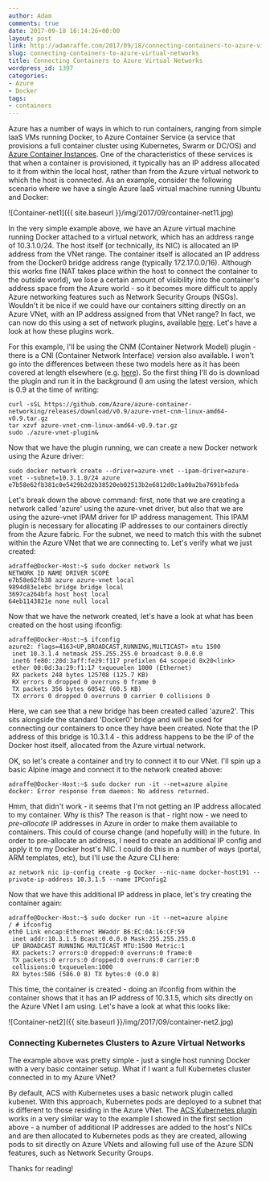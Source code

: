```yaml
---
author: Adam
comments: true
date: 2017-09-18 16:14:26+00:00
layout: post
link: http://adamraffe.com/2017/09/18/connecting-containers-to-azure-virtual-networks/
slug: connecting-containers-to-azure-virtual-networks
title: Connecting Containers to Azure Virtual Networks
wordpress_id: 1397
categories:
- Azure
- Docker
tags:
- containers
---
```


Azure has a number of ways in which to run containers, ranging from simple IaaS VMs running Docker, to Azure Container Service (a service that provisions a full container cluster using Kubernetes, Swarm or DC/OS) and [Azure Container Instances](http://adamraffe.com/2017/07/27/say-hello-to-azure-container-instances-aci/). One of the characteristics of these services is that when a container is provisioned, it typically has an IP address allocated to it from within the local host, rather than from the Azure virtual network to which the host is connected. As an example, consider the following scenario where we have a single Azure IaaS virtual machine running Ubuntu and Docker:

![Container-net1]({{ site.baseurl }}/img/2017/09/container-net11.jpg)<!-- more -->

In the very simple example above, we have an Azure virtual machine running Docker attached to a virtual network, which has an address range of 10.3.1.0/24. The host itself (or technically, its NIC) is allocated an IP address from the VNet range. The container itself is allocated an IP address from the Docker0 bridge address range (typically 172.17.0.0/16). Although this works fine (NAT takes place within the host to connect the container to the outside world), we lose a certain amount of visibility into the container's address space from the Azure world - so it becomes more difficult to apply Azure networking features such as Network Security Groups (NSGs). Wouldn't it be nice if we could have our containers sitting directly on an Azure VNet, with an IP address assigned from that VNet range? In fact, we can now do this using a set of network plugins, available [here](https://github.com/Azure/azure-container-networking). Let's have a look at how these plugins work.

For this example, I'll be using the CNM (Container Network Model) plugin - there is a CNI (Container Network Interface) version also available. I won't go into the differences between these two models here as it has been covered at length elsewhere (e.g. [here](http://www.nuagenetworks.net/blog/container-networking-standards/)). So the first thing I'll do is download the plugin and run it in the background (I am using the latest version, which is 0.9 at the time of writing:

    
    curl -sSL https://github.com/Azure/azure-container-networking/releases/download/v0.9/azure-vnet-cnm-linux-amd64-v0.9.tar.gz
    tar xzvf azure-vnet-cnm-linux-amd64-v0.9.tar.gz
    sudo ./azure-vnet-plugin&


Now that we have the plugin running, we can create a new Docker network using the Azure driver:

    
    sudo docker network create --driver=azure-vnet --ipam-driver=azure-vnet --subnet=10.3.1.0/24 azure
    e7b58e62fb381c0e5429b2d2b38520eb02513b2e6812d0c1a00a2ba7691bfeda


Let's break down the above command: first, note that we are creating a network called 'azure' using the azure-vnet driver, but also that we are using the azure-vnet IPAM driver for IP address management. This IPAM plugin is necessary for allocating IP addresses to our containers directly from the Azure fabric. For the subnet, we need to match this with the subnet within the Azure VNet that we are connecting to. Let's verify what we just created:

    
    adraffe@Docker-Host:~$ sudo docker network ls
    NETWORK ID NAME DRIVER SCOPE
    e7b58e62fb38 azure azure-vnet local
    9894d83e1ebc bridge bridge local
    3697ca264bfa host host local
    64eb1143821e none null local


Now that we have the network created, let's have a look at what has been created on the host using ifconfig:

    
    adraffe@Docker-Host:~$ ifconfig
    azure2: flags=4163<UP,BROADCAST,RUNNING,MULTICAST> mtu 1500
     inet 10.3.1.4 netmask 255.255.255.0 broadcast 0.0.0.0
     inet6 fe80::20d:3aff:fe29:f117 prefixlen 64 scopeid 0x20<link>
     ether 00:0d:3a:29:f1:17 txqueuelen 1000 (Ethernet)
     RX packets 248 bytes 125708 (125.7 KB)
     RX errors 0 dropped 0 overruns 0 frame 0
     TX packets 356 bytes 60542 (60.5 KB)
     TX errors 0 dropped 0 overruns 0 carrier 0 collisions 0


Here, we can see that a new bridge has been created called 'azure2'. This sits alongside the standard 'Docker0' bridge and will be used for connecting our containers to once they have been created. Note that the IP address of this bridge is 10.3.1.4 - this address happens to be the IP of the Docker host itself, allocated from the Azure virtual network.

OK, so let's create a container and try to connect it to our VNet. I'll spin up a basic Alpine image and connect it to the network created above:

    
    adraffe@Docker-Host:~$ sudo docker run -it --net=azure alpine
    docker: Error response from daemon: No address returned.


Hmm, that didn't work - it seems that I'm not getting an IP address allocated to my container. Why is this? The reason is that - right now - we need to _pre-allocate_ IP addresses in Azure in order to make them available to containers. This could of course change (and hopefully will) in the future. In order to pre-allocate an address, I need to create an additional IP config and apply it to my Docker host's NIC. I could do this in a number of ways (portal, ARM templates, etc), but I'll use the Azure CLI here:

    
    az network nic ip-config create -g Docker --nic-name docker-host191 --private-ip-address 10.3.1.5 --name IPConfig2


Now that we have this additional IP address in place, let's try creating the container again:

    
    adraffe@Docker-Host:~$ sudo docker run -it --net=azure alpine
    / # ifconfig
    eth0 Link encap:Ethernet HWaddr B6:EC:0A:16:CF:59
     inet addr:10.3.1.5 Bcast:0.0.0.0 Mask:255.255.255.0
     UP BROADCAST RUNNING MULTICAST MTU:1500 Metric:1
     RX packets:7 errors:0 dropped:0 overruns:0 frame:0
     TX packets:0 errors:0 dropped:0 overruns:0 carrier:0
     collisions:0 txqueuelen:1000
     RX bytes:586 (586.0 B) TX bytes:0 (0.0 B)


This time, the container is created - doing an ifconfig from within the container shows that it has an IP address of 10.3.1.5, which sits directly on the Azure VNet I am using. Let's have a look at what this looks like:

![Container-net2]({{ site.baseurl }}/img/2017/09/container-net2.jpg)


### **Connecting Kubernetes Clusters to Azure Virtual Networks**


The example above was pretty simple - just a single host running Docker with a very basic container setup. What if I want a full Kubernetes cluster connected in to my Azure VNet?

By default, ACS with Kubernetes uses a basic network plugin called kubenet. With this approach, Kubernetes pods are deployed to a subnet that is different to those residing in the Azure VNet. The [ACS Kubernetes plugin](https://github.com/Azure/azure-container-networking/blob/master/docs/acs.md) works in a very similar way to the example I showed in the first section above - a number of additional IP addresses are added to the host's NICs and are then allocated to Kubernetes pods as they are created, allowing pods to sit directly on Azure VNets and allowing full use of the Azure SDN features, such as Network Security Groups.

Thanks for reading!


